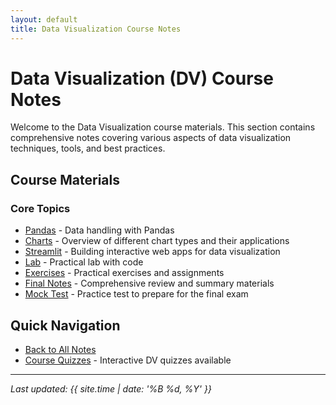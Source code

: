 ```yaml
---
layout: default
title: Data Visualization Course Notes
---
```


# Data Visualization (DV) Course Notes

Welcome to the Data Visualization course materials. This section contains comprehensive notes covering various aspects of data visualization techniques, tools, and best practices.

## Course Materials

### Core Topics

- [Pandas](pandas.md) - Data handling with Pandas
- [Charts](charts.md) - Overview of different chart types and their applications
- [Streamlit](streamlit.md) - Building interactive web apps for data visualization
- [Lab](lab.md) - Practical lab with code
- [Exercises](exercise.md) - Practical exercises and assignments
- [Final Notes](final-notes.md) - Comprehensive review and summary materials
- [Mock Test](mock-test.md) - Practice test to prepare for the final exam

## Quick Navigation

- [Back to All Notes](../)
- [Course Quizzes](/quiz/) - Interactive DV quizzes available

---

_Last updated: {{ site.time | date: '%B %d, %Y' }}_

